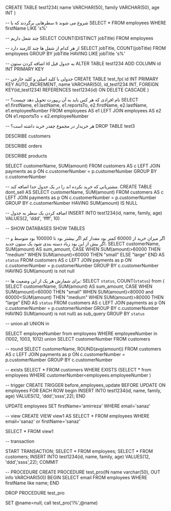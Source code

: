 CREATE TABLE test1234(
name VARCHAR(50),
family VARCHAR(50),
age INT
)

-- سطرهایی برگردند که با s شروع می شوند
SELECT * 
FROM employees
WHERE firstName LIKE 's%'

-- چتد شغل داریم 
SELECT COUNT(DISTINCT jobTitle) 
FROM employees

-- از هر کدام از شفل ها چند کارمند دارد
SELECT jobTitle, COUNT(jobTitle)
FROM employees
GROUP BY jobTitle
HAVING LIKE jobTitle 's%'

-- اضافه کردن ستون id به جدول قبل
ALTER TABLE test1234
ADD COLUMN id INT PRIMARY KEY

-- جدولی با کلید اصلی و کلید خارجی
CREATE TABLE test_fp(
id INT PRIMARY KEY AUTO_INCREMENT,
name VARCHAR(50),
id_test1234 INT,
FOREIGN KEY(id_test1234) REFERENCES test1234(id) ON DELETE CASCADE
)

-- نام افرادی که هر کس باید به آن ریپورت تحویل دهد چیست؟
SELECT e1.firstName, e1.lastName, e1.reportsTo, 
       e2.firstName, e2.lastName, e1.employeeNumber
FROM employees AS e1 LEFT JOIN employees AS e2
ON e1.reportsTo = e2.employeeNumber

-- هر خریدار در مجموع چقدر خرید داشته است؟
DROP TABLE test3


DESCRIBE customers

DESCRIBE orders

DESCRIBE products

SELECT customerName, SUM(amount)
FROM customers AS c LEFT JOIN payments as p
ON c.customerNumber = p.customerNumber
GROUP BY c.customerNumber

-- مشتریانی که خرید نکرده اند را در یک جدول حدا اضافه کند.
CREATE TABLE dont_sell AS
SELECT customerName, SUM(amount)
FROM customers AS c LEFT JOIN payments as p
ON c.customerNumber = p.customerNumber
GROUP BY c.customerNumber
HAVING SUM(amount) IS NULL

-- اضافه کردن یک سطر به جدول
INSERT INTO test1234(id, name, family, age)
VALUES(2, 'ddd', 'ffff', 10)

-- 
SHOW DATABASES
SHOW TABLES

-- اگر میزان خرید از 60000 کمتر بود مقدار کم اگر بیشتر بود تا 100000 بود متوسط و اگر بیش از این بود زیاد دسته بندی شود یک ستون جدید.
SELECT customerName, SUM(amount) AS sum_amount, CASE 
	WHEN SUM(amount)>60000 THEN "medium"
	WHEN SUM(amount)<60000 THEN "small"
	ELSE "large" 
	END AS `status`
FROM customers AS c LEFT JOIN payments as p
ON c.customerNumber = p.customerNumber
GROUP BY c.customerNumber
HAVING SUM(amount) is not null

-- برای شمارش هر یک از این وضعیت ها:
SELECT `status`, COUNT(`status`)
from (
SELECT customerName, SUM(amount) AS sum_amount, CASE 
	WHEN SUM(amount)<60000 THEN "small"
	WHEN SUM(amount)<80000 and 60000<SUM(amount) THEN "medium"
	WHEN SUM(amount)>80000 THEN "large"
	END AS `status`
FROM customers AS c LEFT JOIN payments as p
ON c.customerNumber = p.customerNumber
GROUP BY c.customerNumber
HAVING SUM(amount) is not null)
as sub_query
GROUP BY `status`

-- union all UNION in 

SELECT employeeNumber
from employees
WHERE employeeNumber in (1002, 1003, 1012)
union
SELECT customerNumber
FROM customers

-- round
SELECT customerName, ROUND(avg(amount))
FROM customers AS c LEFT JOIN payments as p
ON c.customerNumber = p.customerNumber
GROUP BY c.customerNumber

-- exists
SELECT * 
FROM customers
WHERE EXISTS (SELECT * from employees WHERE customerNumber<employees.employeeNumber )

-- trigger
CREATE TRIGGER before_employees_update
BEFORE UPDATE ON employees 
FOR EACH ROW
begin
INSERT INTO test1234(id, name, family, age) VALUES(12, 'ddd','ssss',22);
END


UPDATE employees SET firstName='amirreza' WHERE email='sanaz'

-- view 
CREATE VIEW view1 AS
SELECT * FROM employees WHERE email='sanaz' or firstName='sanaz'

SELECT *
FROM view1

-- transaction

START TRANSACTION; 
SELECT * FROM employees;
SELECT * FROM customers;
INSERT INTO test1234(id, name, family, age) VALUES(12, 'ddd','ssss',22);
COMMIT


-- PROCEDURE
CREATE PROCEDURE test_pro(IN name varchar(50), OUT info VARCHAR(50))
BEGIN
SELECT email FROM employees WHERE firstName like name;
END

DROP PROCEDURE test_pro

SET @name=null;
call test_pro('l%',@name)


